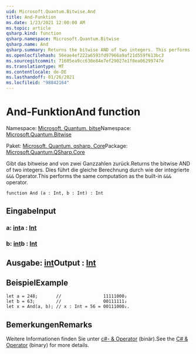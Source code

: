 ```yaml
---
uid: Microsoft.Quantum.Bitwise.And
title: And-Funktion
ms.date: 1/23/2021 12:00:00 AM
ms.topic: article
qsharp.kind: function
qsharp.namespace: Microsoft.Quantum.Bitwise
qsharp.name: And
qsharp.summary: Returns the bitwise AND of two integers. This performs the same computation as the built-in `&&&` operator.
ms.openlocfilehash: 56eae4ef222a6593fd97966a9af21d559f613bc3
ms.sourcegitcommit: 71605ea9cc630e84e7ef29027e1f0ea06299747e
ms.translationtype: MT
ms.contentlocale: de-DE
ms.lasthandoff: 01/26/2021
ms.locfileid: "98842164"
---
```

# <a name="and-function"></a><span data-ttu-id="ada5c-102">And-Funktion</span><span class="sxs-lookup"><span data-stu-id="ada5c-102">And function</span></span>

<span data-ttu-id="ada5c-103">Namespace: [Microsoft. Quantum. bitse](xref:Microsoft.Quantum.Bitwise)</span><span class="sxs-lookup"><span data-stu-id="ada5c-103">Namespace: [Microsoft.Quantum.Bitwise](xref:Microsoft.Quantum.Bitwise)</span></span>

<span data-ttu-id="ada5c-104">Paket: [Microsoft. Quantum. qsharp. Core](https://nuget.org/packages/Microsoft.Quantum.QSharp.Core)</span><span class="sxs-lookup"><span data-stu-id="ada5c-104">Package: [Microsoft.Quantum.QSharp.Core](https://nuget.org/packages/Microsoft.Quantum.QSharp.Core)</span></span>


<span data-ttu-id="ada5c-105">Gibt das bitweise and von zwei Ganzzahlen zurück.</span><span class="sxs-lookup"><span data-stu-id="ada5c-105">Returns the bitwise AND of two integers.</span></span>
<span data-ttu-id="ada5c-106">Dies führt die gleiche Berechnung durch wie der integrierte `&&&` Operator.</span><span class="sxs-lookup"><span data-stu-id="ada5c-106">This performs the same computation as the built-in `&&&` operator.</span></span>

```qsharp
function And (a : Int, b : Int) : Int
```


## <a name="input"></a><span data-ttu-id="ada5c-107">Eingabe</span><span class="sxs-lookup"><span data-stu-id="ada5c-107">Input</span></span>

### <a name="a--int"></a><span data-ttu-id="ada5c-108">a: [int](xref:microsoft.quantum.lang-ref.int)</span><span class="sxs-lookup"><span data-stu-id="ada5c-108">a : [Int](xref:microsoft.quantum.lang-ref.int)</span></span>




### <a name="b--int"></a><span data-ttu-id="ada5c-109">b: [int](xref:microsoft.quantum.lang-ref.int)</span><span class="sxs-lookup"><span data-stu-id="ada5c-109">b : [Int](xref:microsoft.quantum.lang-ref.int)</span></span>





## <a name="output--int"></a><span data-ttu-id="ada5c-110">Ausgabe: [int](xref:microsoft.quantum.lang-ref.int)</span><span class="sxs-lookup"><span data-stu-id="ada5c-110">Output : [Int](xref:microsoft.quantum.lang-ref.int)</span></span>



## <a name="example"></a><span data-ttu-id="ada5c-111">Beispiel</span><span class="sxs-lookup"><span data-stu-id="ada5c-111">Example</span></span>

```qsharp
let a = 248;       //                11111000₂
let b = 63;        //                00111111₂
let x = And(a, b); // x : Int = 56 = 00111000₂.
```

## <a name="remarks"></a><span data-ttu-id="ada5c-112">Bemerkungen</span><span class="sxs-lookup"><span data-stu-id="ada5c-112">Remarks</span></span>

<span data-ttu-id="ada5c-113">Weitere Informationen finden Sie unter [c#- &amp; Operator](https://docs.microsoft.com/dotnet/csharp/language-reference/operators/and-operator) (binär).</span><span class="sxs-lookup"><span data-stu-id="ada5c-113">See the [C# &amp; Operator](https://docs.microsoft.com/dotnet/csharp/language-reference/operators/and-operator) (binary) for more details.</span></span>